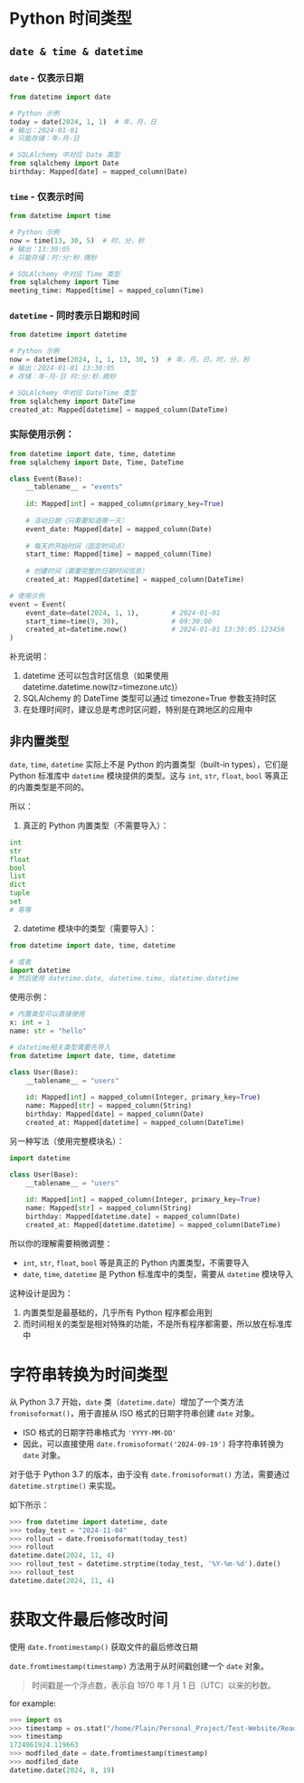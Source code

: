 # Python 时间类型

## `date & time & datetime`

### `date` - 仅表示日期

```python
from datetime import date

# Python 示例
today = date(2024, 1, 1)  # 年，月，日
# 输出：2024-01-01
# 只能存储：年-月-日

# SQLAlchemy 中对应 Date 类型
from sqlalchemy import Date
birthday: Mapped[date] = mapped_column(Date)
```

### `time` - 仅表示时间

```python
from datetime import time

# Python 示例
now = time(13, 30, 5)  # 时，分，秒
# 输出：13:30:05
# 只能存储：时:分:秒.微秒

# SQLAlchemy 中对应 Time 类型
from sqlalchemy import Time
meeting_time: Mapped[time] = mapped_column(Time)
```

### `datetime` - 同时表示日期和时间

```python
from datetime import datetime

# Python 示例
now = datetime(2024, 1, 1, 13, 30, 5)  # 年，月，日，时，分，秒
# 输出：2024-01-01 13:30:05
# 存储：年-月-日 时:分:秒.微秒

# SQLAlchemy 中对应 DateTime 类型
from sqlalchemy import DateTime
created_at: Mapped[datetime] = mapped_column(DateTime)
```

### 实际使用示例：

```python
from datetime import date, time, datetime
from sqlalchemy import Date, Time, DateTime

class Event(Base):
    __tablename__ = "events"
    
    id: Mapped[int] = mapped_column(primary_key=True)
    
    # 活动日期（只需要知道哪一天）
    event_date: Mapped[date] = mapped_column(Date)
    
    # 每天的开始时间（固定时间点）
    start_time: Mapped[time] = mapped_column(Time)
    
    # 创建时间（需要完整的日期时间信息）
    created_at: Mapped[datetime] = mapped_column(DateTime)

# 使用示例
event = Event(
    event_date=date(2024, 1, 1),        # 2024-01-01
    start_time=time(9, 30),             # 09:30:00
    created_at=datetime.now()           # 2024-01-01 13:30:05.123456
)
```

补充说明：
1. datetime 还可以包含时区信息（如果使用 datetime.datetime.now(tz=timezone.utc)）
2. SQLAlchemy 的 DateTime 类型可以通过 timezone=True 参数支持时区
3. 在处理时间时，建议总是考虑时区问题，特别是在跨地区的应用中

## 非内置类型

`date`, `time`, `datetime` 实际上不是 Python 的内置类型（built-in types），它们是 Python 标准库中 `datetime` 模块提供的类型。这与 `int`, `str`, `float`, `bool` 等真正的内置类型是不同的。

所以：

1. 真正的 Python 内置类型（不需要导入）：
```python
int
str
float
bool
list
dict
tuple
set
# 等等
```

2. datetime 模块中的类型（需要导入）：
```python
from datetime import date, time, datetime

# 或者
import datetime
# 然后使用 datetime.date, datetime.time, datetime.datetime
```

使用示例：
```python
# 内置类型可以直接使用
x: int = 1
name: str = "hello"

# datetime相关类型需要先导入
from datetime import date, time, datetime

class User(Base):
    __tablename__ = "users"
    
    id: Mapped[int] = mapped_column(Integer, primary_key=True)
    name: Mapped[str] = mapped_column(String)
    birthday: Mapped[date] = mapped_column(Date)
    created_at: Mapped[datetime] = mapped_column(DateTime)
```

另一种写法（使用完整模块名）：
```python
import datetime

class User(Base):
    __tablename__ = "users"
    
    id: Mapped[int] = mapped_column(Integer, primary_key=True)
    name: Mapped[str] = mapped_column(String)
    birthday: Mapped[datetime.date] = mapped_column(Date)
    created_at: Mapped[datetime.datetime] = mapped_column(DateTime)
```

所以你的理解需要稍微调整：
- `int`, `str`, `float`, `bool` 等是真正的 Python 内置类型，不需要导入
- `date`, `time`, `datetime` 是 Python 标准库中的类型，需要从 `datetime` 模块导入

这种设计是因为：
1. 内置类型是最基础的，几乎所有 Python 程序都会用到
2. 而时间相关的类型是相对特殊的功能，不是所有程序都需要，所以放在标准库中

# 字符串转换为时间类型

从 Python 3.7 开始，`date` 类（`datetime.date`）增加了一个类方法 `fromisoformat()`，用于直接从 ISO 格式的日期字符串创建 `date` 对象。

- ISO 格式的日期字符串格式为 `'YYYY-MM-DD'`
- 因此，可以直接使用 `date.fromisoformat('2024-09-19')` 将字符串转换为 `date` 对象。

对于低于 Python 3.7 的版本，由于没有 `date.fromisoformat()` 方法，需要通过 `datetime.strptime()` 来实现。

如下所示：

```python
>>> from datetime import datetime, date
>>> today_test = "2024-11-04"
>>> rollout = date.fromisoformat(today_test)
>>> rollout
datetime.date(2024, 11, 4)
>>> rollout_test = datetime.strptime(today_test, '%Y-%m-%d').date()
>>> rollout_test
datetime.date(2024, 11, 4)
```

# 获取文件最后修改时间

使用 `date.fromtimestamp()` 获取文件的最后修改日期

`date.fromtimestamp(timestamp)` 方法用于从时间戳创建一个 `date` 对象。

> 时间戳是一个浮点数，表示自 1970 年 1 月 1 日（UTC）以来的秒数。

for example:
```python
>>> import os
>>> timestamp = os.stat("/home/Plain/Personal_Project/Test-Website/Readme.md").st_mtime
>>> timestamp
1724061924.119663
>>> modfiled_date = date.fromtimestamp(timestamp)
>>> modfiled_date
datetime.date(2024, 8, 19)
```

